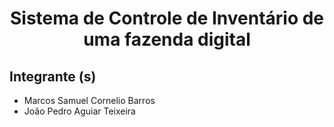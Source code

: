 # <center> Sistema de Controle de Inventário de uma fazenda digital </center    >

## Integrante (s)

* Marcos Samuel Cornelio Barros
* João Pedro Aguiar Teixeira

